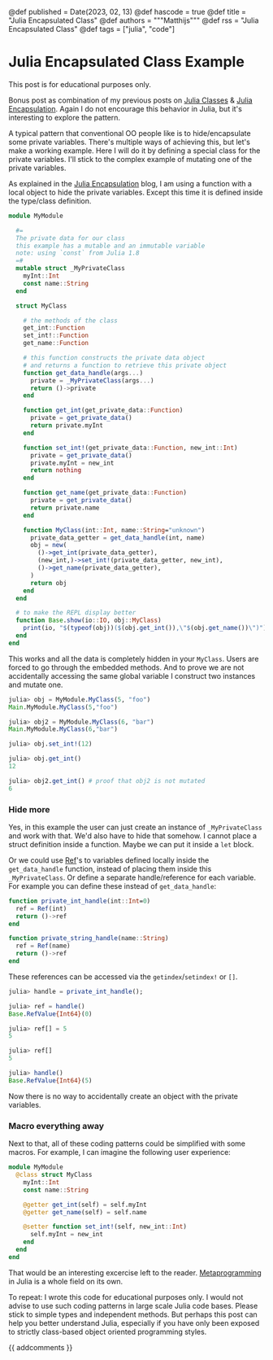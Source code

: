@def published = Date(2023, 02, 13)
@def hascode = true
@def title = "Julia Encapsulated Class"
@def authors = """Matthijs"""
@def rss = "Julia Encapsulated Class"
@def tags = ["julia", "code"]

# Julia Encapsulated Class Example

This post is for educational purposes only.

Bonus post as combination of my previous posts on [Julia Classes](https://www.functionalnoise.com/pages/2023-01-31-julia-class/) & [Julia Encapsulation](https://www.functionalnoise.com/pages/2021-07-02-julia-encapsulation/). Again I do not encourage this behavior in Julia, but it's interesting to explore the pattern.

A typical pattern that conventional OO people like is to hide/encapsulate some private variables. There's multiple ways of achieving this, but let's make a working example. Here I will do it by defining a special class for the private variables. I'll stick to the complex example of mutating one of the private variables.

As explained in the [Julia Encapsulation](https://www.functionalnoise.com/pages/2021-07-02-julia-encapsulation/) blog, I am using a function with a local object to hide the private variables. Except this time it is defined inside the type/class definition.

```julia
module MyModule

  #=
  The private data for our class
  this example has a mutable and an immutable variable
  note: using `const` from Julia 1.8
  =#
  mutable struct _MyPrivateClass
    myInt::Int
    const name::String
  end

  struct MyClass

    # the methods of the class
    get_int::Function
    set_int!::Function
    get_name::Function

    # this function constructs the private data object
    # and returns a function to retrieve this private object
    function get_data_handle(args...)
      private = _MyPrivateClass(args...)
      return ()->private
    end

    function get_int(get_private_data::Function)
      private = get_private_data()
      return private.myInt
    end

    function set_int!(get_private_data::Function, new_int::Int)
      private = get_private_data()
      private.myInt = new_int
      return nothing
    end

    function get_name(get_private_data::Function)
      private = get_private_data()
      return private.name
    end

    function MyClass(int::Int, name::String="unknown")
      private_data_getter = get_data_handle(int, name)
      obj = new(
        ()->get_int(private_data_getter),
        (new_int,)->set_int!(private_data_getter, new_int),
        ()->get_name(private_data_getter),
      )
      return obj
    end
  end

  # to make the REPL display better
  function Base.show(io::IO, obj::MyClass)
    print(io, "$(typeof(obj))($(obj.get_int()),\"$(obj.get_name())\")")
  end
end
```

This works and all the data is completely hidden in your `MyClass`. Users are forced to go through the embedded methods. And to prove we are not accidentally accessing the same global variable I construct two instances and mutate one.

```julia
julia> obj = MyModule.MyClass(5, "foo")
Main.MyModule.MyClass(5,"foo")

julia> obj2 = MyModule.MyClass(6, "bar")
Main.MyModule.MyClass(6,"bar")

julia> obj.set_int!(12)

julia> obj.get_int()
12

julia> obj2.get_int() # proof that obj2 is not mutated
6

```

### Hide more

Yes, in this example the user can just create an instance of `_MyPrivateClass` and work with that. We'd also have to hide that somehow. I cannot place a struct definition inside a function. Maybe we can put it inside a `let` block.

Or we could use [Ref](https://docs.julialang.org/en/v1/base/c/#Core.Ref)'s to variables defined locally inside the `get_data_handle` function, instead of placing them inside this `_MyPrivateClass`. Or define a separate handle/reference for each variable. For example you can define these instead of `get_data_handle`:

```julia
function private_int_handle(int::Int=0)
  ref = Ref(int)
  return ()->ref
end

function private_string_handle(name::String)
  ref = Ref(name)
  return ()->ref
end
```

These references can be accessed via the `getindex`/`setindex!` or `[]`.

```julia
julia> handle = private_int_handle();

julia> ref = handle()
Base.RefValue{Int64}(0)

julia> ref[] = 5
5

julia> ref[]
5

julia> handle()
Base.RefValue{Int64}(5)

```

Now there is no way to accidentally create an object with the private variables.

### Macro everything away

Next to that, all of these coding patterns could be simplified with some macros. For example, I can imagine the following user experience:

```julia
module MyModule
  @class struct MyClass
    myInt::Int
    const name::String

    @getter get_int(self) = self.myInt
    @getter get_name(self) = self.name

    @setter function set_int!(self, new_int::Int)
      self.myInt = new_int
    end
  end
end
```

That would be an interesting excercise left to the reader. [Metaprogramming](https://docs.julialang.org/en/v1/manual/metaprogramming/) in Julia is a whole field on its own.

To repeat: I wrote this code for educational purposes only. I would not advise to use such coding patterns in large scale Julia code bases. Please stick to simple types and independent methods. But perhaps this post can help you better understand Julia, especially if you have only been exposed to strictly class-based object oriented programming styles.

{{ addcomments }}